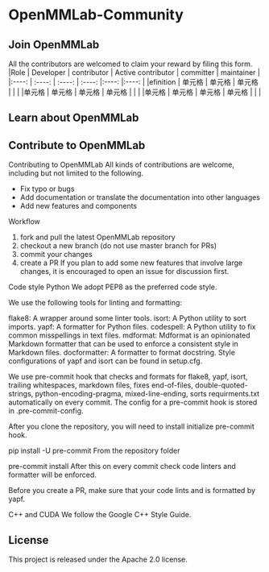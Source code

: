 # OpenMMLab-Community

## Join OpenMMLab
 All the contributors are welcomed to claim your reward by filing this form.
|Role     | Developer | contributor | Active contributor | committer | maintainer | 
|:----:   | :----:    | :----:      | :----:             |:----:     |:----:      |
|efinition   | 单元格     | 单元格       | 单元格              |           |            |
|单元格    | 单元格     | 单元格       | 单元格              |           |            | 
|单元格    | 单元格     | 单元格       | 单元格              |           |            |
## Learn about OpenMMLab


## Contribute to OpenMMLab
Contributing to OpenMMLab
All kinds of contributions are welcome, including but not limited to the following.

* Fix typo or bugs
* Add documentation or translate the documentation into other languages
* Add new features and components

Workflow
1. fork and pull the latest OpenMMLab repository
2. checkout a new branch (do not use master branch for PRs)
3. commit your changes
4. create a PR
    If you plan to add some new features that involve large changes, it is encouraged to open an issue for discussion first.

Code style
Python
We adopt PEP8 as the preferred code style.

We use the following tools for linting and formatting:

flake8: A wrapper around some linter tools.
isort: A Python utility to sort imports.
yapf: A formatter for Python files.
codespell: A Python utility to fix common misspellings in text files.
mdformat: Mdformat is an opinionated Markdown formatter that can be used to enforce a consistent style in Markdown files.
docformatter: A formatter to format docstring.
Style configurations of yapf and isort can be found in setup.cfg.

We use pre-commit hook that checks and formats for flake8, yapf, isort, trailing whitespaces, markdown files, fixes end-of-files, double-quoted-strings, python-encoding-pragma, mixed-line-ending, sorts requirments.txt automatically on every commit. The config for a pre-commit hook is stored in .pre-commit-config.

After you clone the repository, you will need to install initialize pre-commit hook.

pip install -U pre-commit
From the repository folder

pre-commit install
After this on every commit check code linters and formatter will be enforced.

Before you create a PR, make sure that your code lints and is formatted by yapf.

C++ and CUDA
We follow the Google C++ Style Guide.

## License
This project is released under the Apache 2.0 license.

